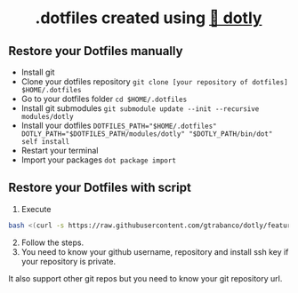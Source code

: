 <h1 align="center">
  .dotfiles created using <a href="https://github.com/CodelyTV/dotly">🌚 dotly</a>
</h1>

## Restore your Dotfiles manually

* Install git
* Clone your dotfiles repository `git clone [your repository of dotfiles] $HOME/.dotfiles`
* Go to your dotfiles folder `cd $HOME/.dotfiles`
* Install git submodules `git submodule update --init --recursive modules/dotly`
* Install your dotfiles `DOTFILES_PATH="$HOME/.dotfiles" DOTLY_PATH="$DOTFILES_PATH/modules/dotly" "$DOTLY_PATH/bin/dot" self install`
* Restart your terminal
* Import your packages `dot package import`

## Restore your Dotfiles with script

1. Execute
```bash
bash <(curl -s https://raw.githubusercontent.com/gtrabanco/dotly/feature/recover_dotfiles/easy-recovery)
```
<!-- Replace in Pull Request
```bash
bash <(curl -s https://raw.githubusercontent.com/codelytv/dotly/master/easy-recovery)
```
-->
2. Follow the steps.
3. You need to know your github username, repository and install ssh key if your repository is private.

It also support other git repos but you need to know your git repository url.
